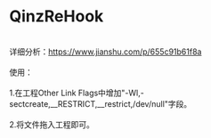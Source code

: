 # QinzReHook
<br>详细分析：https://www.jianshu.com/p/655c91b61f8a<br>
 <br> 使用：<br>
  <br>1.在工程Other Link Flags中增加"-Wl,-sectcreate,__RESTRICT,__restrict,/dev/null"字段。<br>
 <br> 2.将文件拖入工程即可。<br>

